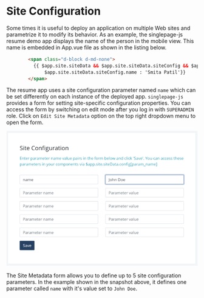# Site Configuration
Some times it is useful to deploy an application on multiple Web sites and parametrize it to modify its behavior.
As an example, the singlepage-js resume demo app displays the name of the person in the mobile view. This name
is embedded in App.vue file as shown in the listing below.

```html
        <span class="d-block d-md-none">
          {{ $app.site.siteData && $app.site.siteData.siteConfig && $app.site.siteData.siteConfig.name ? 
              $app.site.siteData.siteConfig.name : 'Smita Patil'}}
        </span>
```
 The resume app uses a site configuration parameter named `name` which can be set differently on each instance of the 
 deployed app. `singlepage-js` provides a form for setting site-specific configuration properties. You can
 access the form by switching on edit mode after you log in with `SUPERADMIN` role. Click on `Edit Site Metadata`
 option on the top right dropdown menu to open the form.

![Site configuration form](./site_config.png)

The Site Metadata form allows you to define up to 5 site configuration parameters. In the example shown in the
snapshot above, it defines one parameter called `name` with it's value set to `John Doe`.
